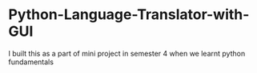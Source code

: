 # Python-Language-Translator-with-GUI

I built this as a part of mini project in semester 4 when we learnt python fundamentals
